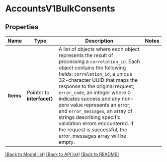 # AccountsV1BulkConsents

## Properties

Name | Type | Description | Notes
------------ | ------------- | ------------- | -------------
**Items** | Pointer to **interface{}** | A list of objects where each object represents the result of processing a `correlation_id`. Each object contains the following fields: `correlation_id`, a unique 32-character UUID that maps the response to the original request; `error_code`, an integer where 0 indicates success and any non-zero value represents an error; and `error_messages`, an array of strings describing specific validation errors encountered. If the request is successful, the error_messages array will be empty. |

[[Back to Model list]](../README.md#documentation-for-models) [[Back to API list]](../README.md#documentation-for-api-endpoints) [[Back to README]](../README.md)


